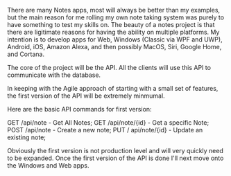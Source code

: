 There are many Notes apps, most will always be better than my examples, but the main reason for me rolling my own note taking system was purely to have something to test my skills on.  The beauty of a notes project is that there are ligitimate reasons for having the ability on multiple platforms.  My intention is to develop apps for Web, Windows (Classic via WPF and UWP), Android, iOS, Amazon Alexa, and then possibly MacOS, Siri, Google Home, and Cortana.

The core of the project will be the API.  All the clients will use this API to communicate with the database. 

In keeping with the Agile approach of starting with a small set of features, the first version of the API will be extremely minmumal.  

Here are the basic API commands for first version:

GET  /api/note  	- Get All Notes;
GET  /api/note/{id}	- Get a specific Note;
POST /api/note		- Create a new note;
PUT / api/note/{id}	- Update an existing note;

Obviously the first version is not production level and will very quickly need to be expanded.
Once the first version of the API is done I'll next move onto the Windows and Web apps.  
